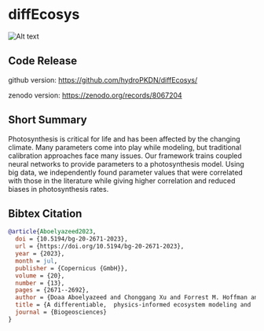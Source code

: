 # diffEcosys
![Alt text](https://github.com/mhpi/mhpi.github.io/blob/main/docs/assets/Aboelyazeed_2023.png)
## Code Release

github version: https://github.com/hydroPKDN/diffEcosys/ 

zenodo version: https://zenodo.org/records/8067204

## Short Summary
Photosynthesis is critical for life and has been affected by the changing climate. Many parameters come into play while modeling, but traditional calibration approaches face many issues. Our framework trains coupled neural networks to provide parameters to a photosynthesis model. Using big data, we independently found parameter values that were correlated with those in the literature while giving higher correlation and reduced biases in photosynthesis rates.

## Bibtex Citation


```bibtex
@article{Aboelyazeed2023,
  doi = {10.5194/bg-20-2671-2023},
  url = {https://doi.org/10.5194/bg-20-2671-2023},
  year = {2023},
  month = jul,
  publisher = {Copernicus {GmbH}},
  volume = {20},
  number = {13},
  pages = {2671--2692},
  author = {Doaa Aboelyazeed and Chonggang Xu and Forrest M. Hoffman and Jiangtao Liu and Alex W. Jones and Chris Rackauckas and Kathryn Lawson and Chaopeng Shen},
  title = {A differentiable,  physics-informed ecosystem modeling and  learning framework for large-scale inverse problems:  demonstration with photosynthesis simulations},
  journal = {Biogeosciences}
}
```

